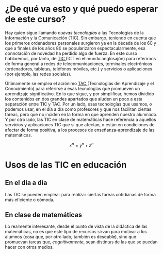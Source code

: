 # ¿De qué va esto y qué puedo esperar de este curso?

Hay quien sigue llamando _nuevas tecnologías_ a las Tecnologías de la Información y la Comunicación \(TIC\). Sin embargo, teniendo en cuenta que los primeros ordenadores personales surgieron ya en la década de los 60 y que a finales de los años 80 se popularizaron espectacularmente, esa connotación de novedad ha perdido algo de fuerza. En este curso hablaremos, por tanto, de [TIC ](https://es.wikipedia.org/wiki/Tecnologías_de_la_información_y_la_comunicación)\(ICT en el mundo anglosajón\) para referirnos de forma general a redes de telecomunicaciones, terminales electrónicos \(ordenadores, tabletas, teléfonos móviles, etc.\) y servicios o aplicaciones \(por ejemplo, las redes sociales\).

Últimamente se emplea el acrónimo [TAC ](https://es.wikipedia.org/wiki/Tecnologías_del_aprendizaje_y_el_conocimiento)\(Tecnologías del Aprendizaje y el Conocimiento\) para referirse a esas tecnologías que promueven un aprendizaje significativo. En lo que sigue, y por simplificar, hemos dividido los contenidos en dos grandes apartados que aluden un poco a esta separación entre TIC y TAC. Por un lado, esas tecnologías que usamos, o podemos usar, en el día a día como profesores y que nos facilitan ciertas tareas, pero que no inciden en la forma en que aprenden nuestro alumnado. Y por otro lado, las TIC en clase de matemáticas hace referencia a aquellos servicios y aplicaciones TIC que sí que afectan, o están en condiciones de afectar de forma positiva, a los procesos de enseñanza-aprendizaje de las matemáticas.

$$x^n=y^n+z^n$$

# Usos de las TIC en educación

## En el día a día

Las TIC se pueden emplear para realizar ciertas tareas cotidianas de forma más eficiente o cómoda.

## En clase de matemáticas

Lo realmente interesante, desde el punto de vista de la didáctica de las matemáticas, no es que este tipo de recursos sirvan para motivar a los alumnos \(cosa que, por otro lado, también es deseable\), sino que promuevan tareas que, _cognitivamente_, sean distintas de las que se puedan hacer con otros medios.

# 



